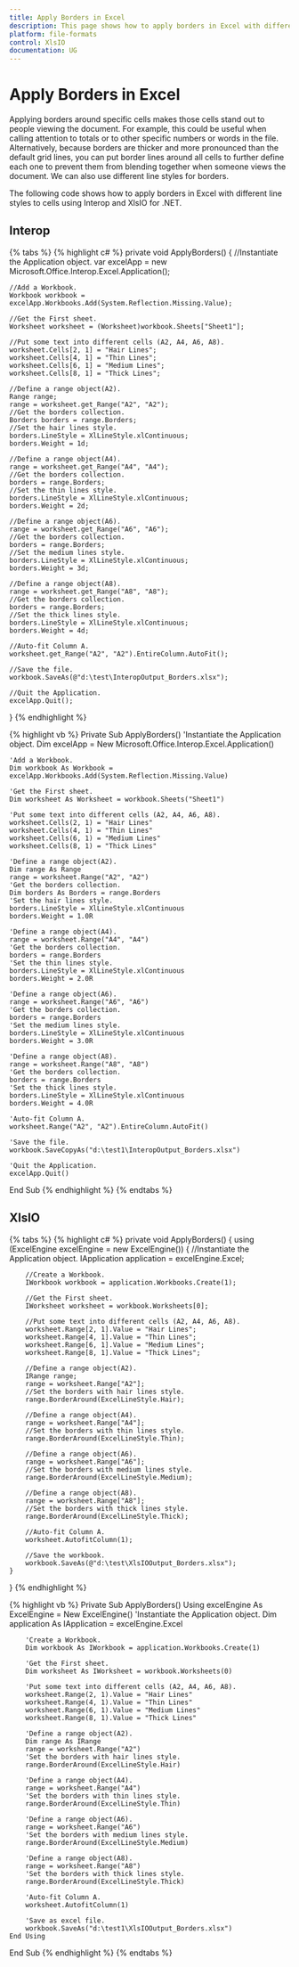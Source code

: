 ```yaml
---
title: Apply Borders in Excel
description: This page shows how to apply borders in Excel with different line styles.
platform: file-formats
control: XlsIO
documentation: UG
---
```


# Apply Borders in Excel

Applying borders around specific cells makes those cells stand out to people viewing the document. For example, this could be useful when calling attention to totals or to other specific numbers or words in the file. Alternatively, because borders are thicker and more pronounced than the default grid lines, you can put border lines around all cells to further define each one to prevent them from blending together when someone views the document. We can also use different line styles for borders.

The following code shows how to apply borders in Excel with different line styles to cells using Interop and XlsIO for .NET.

## Interop

{% tabs %}
{% highlight c# %}
private void ApplyBorders()
{
    //Instantiate the Application object.
    var excelApp = new Microsoft.Office.Interop.Excel.Application();

    //Add a Workbook.
    Workbook workbook = excelApp.Workbooks.Add(System.Reflection.Missing.Value);

    //Get the First sheet.
    Worksheet worksheet = (Worksheet)workbook.Sheets["Sheet1"];

    //Put some text into different cells (A2, A4, A6, A8).
    worksheet.Cells[2, 1] = "Hair Lines";
    worksheet.Cells[4, 1] = "Thin Lines";
    worksheet.Cells[6, 1] = "Medium Lines";
    worksheet.Cells[8, 1] = "Thick Lines";

    //Define a range object(A2).
    Range range;
    range = worksheet.get_Range("A2", "A2");
    //Get the borders collection.
    Borders borders = range.Borders;
    //Set the hair lines style.
    borders.LineStyle = XlLineStyle.xlContinuous;
    borders.Weight = 1d;

    //Define a range object(A4).
    range = worksheet.get_Range("A4", "A4");
    //Get the borders collection.
    borders = range.Borders;
    //Set the thin lines style.
    borders.LineStyle = XlLineStyle.xlContinuous;
    borders.Weight = 2d;

    //Define a range object(A6).
    range = worksheet.get_Range("A6", "A6");
    //Get the borders collection.
    borders = range.Borders;
    //Set the medium lines style.
    borders.LineStyle = XlLineStyle.xlContinuous;
    borders.Weight = 3d;

    //Define a range object(A8).
    range = worksheet.get_Range("A8", "A8");
    //Get the borders collection.
    borders = range.Borders;
    //Set the thick lines style.
    borders.LineStyle = XlLineStyle.xlContinuous;
    borders.Weight = 4d;

    //Auto-fit Column A.
    worksheet.get_Range("A2", "A2").EntireColumn.AutoFit();

    //Save the file.
    workbook.SaveAs(@"d:\test\InteropOutput_Borders.xlsx");

    //Quit the Application.
    excelApp.Quit();
}
{% endhighlight %}

{% highlight vb %}
Private Sub ApplyBorders()
    'Instantiate the Application object.
    Dim excelApp = New Microsoft.Office.Interop.Excel.Application()

    'Add a Workbook.
    Dim workbook As Workbook = excelApp.Workbooks.Add(System.Reflection.Missing.Value)

    'Get the First sheet.
    Dim worksheet As Worksheet = workbook.Sheets("Sheet1")

    'Put some text into different cells (A2, A4, A6, A8).
    worksheet.Cells(2, 1) = "Hair Lines"
    worksheet.Cells(4, 1) = "Thin Lines"
    worksheet.Cells(6, 1) = "Medium Lines"
    worksheet.Cells(8, 1) = "Thick Lines"

    'Define a range object(A2).
    Dim range As Range
    range = worksheet.Range("A2", "A2")
    'Get the borders collection.
    Dim borders As Borders = range.Borders
    'Set the hair lines style.
    borders.LineStyle = XlLineStyle.xlContinuous
    borders.Weight = 1.0R

    'Define a range object(A4).
    range = worksheet.Range("A4", "A4")
    'Get the borders collection.
    borders = range.Borders
    'Set the thin lines style.
    borders.LineStyle = XlLineStyle.xlContinuous
    borders.Weight = 2.0R

    'Define a range object(A6).
    range = worksheet.Range("A6", "A6")
    'Get the borders collection.
    borders = range.Borders
    'Set the medium lines style.
    borders.LineStyle = XlLineStyle.xlContinuous
    borders.Weight = 3.0R

    'Define a range object(A8).
    range = worksheet.Range("A8", "A8")
    'Get the borders collection.
    borders = range.Borders
    'Set the thick lines style.
    borders.LineStyle = XlLineStyle.xlContinuous
    borders.Weight = 4.0R

    'Auto-fit Column A.
    worksheet.Range("A2", "A2").EntireColumn.AutoFit()

    'Save the file.
    workbook.SaveCopyAs("d:\test1\InteropOutput_Borders.xlsx")

    'Quit the Application.
    excelApp.Quit()
End Sub
{% endhighlight %}
{% endtabs %}

## XlsIO

{% tabs %}
{% highlight c# %}
private void ApplyBorders()
{
    using (ExcelEngine excelEngine = new ExcelEngine())
    {
        //Instantiate the Application object.
        IApplication application = excelEngine.Excel;

        //Create a Workbook.
        IWorkbook workbook = application.Workbooks.Create(1);

        //Get the First sheet.
        IWorksheet worksheet = workbook.Worksheets[0];

        //Put some text into different cells (A2, A4, A6, A8).
        worksheet.Range[2, 1].Value = "Hair Lines";
        worksheet.Range[4, 1].Value = "Thin Lines";
        worksheet.Range[6, 1].Value = "Medium Lines";
        worksheet.Range[8, 1].Value = "Thick Lines";

        //Define a range object(A2).
        IRange range;
        range = worksheet.Range["A2"];
        //Set the borders with hair lines style.
        range.BorderAround(ExcelLineStyle.Hair);

        //Define a range object(A4).
        range = worksheet.Range["A4"];
        //Set the borders with thin lines style.
        range.BorderAround(ExcelLineStyle.Thin);

        //Define a range object(A6).
        range = worksheet.Range["A6"];
        //Set the borders with medium lines style.
        range.BorderAround(ExcelLineStyle.Medium);

        //Define a range object(A8).
        range = worksheet.Range["A8"];
        //Set the borders with thick lines style.
        range.BorderAround(ExcelLineStyle.Thick);

        //Auto-fit Column A.
        worksheet.AutofitColumn(1);

        //Save the workbook.
        workbook.SaveAs(@"d:\test\XlsIOOutput_Borders.xlsx");
    }
}
{% endhighlight %}

{% highlight vb %}
Private Sub ApplyBorders()
    Using excelEngine As ExcelEngine = New ExcelEngine()
        'Instantiate the Application object.
        Dim application As IApplication = excelEngine.Excel

        'Create a Workbook.
        Dim workbook As IWorkbook = application.Workbooks.Create(1)

        'Get the First sheet.
        Dim worksheet As IWorksheet = workbook.Worksheets(0)

        'Put some text into different cells (A2, A4, A6, A8).
        worksheet.Range(2, 1).Value = "Hair Lines"
        worksheet.Range(4, 1).Value = "Thin Lines"
        worksheet.Range(6, 1).Value = "Medium Lines"
        worksheet.Range(8, 1).Value = "Thick Lines"

        'Define a range object(A2).
        Dim range As IRange
        range = worksheet.Range("A2")
        'Set the borders with hair lines style.
        range.BorderAround(ExcelLineStyle.Hair)

        'Define a range object(A4).
        range = worksheet.Range("A4")
        'Set the borders with thin lines style.
        range.BorderAround(ExcelLineStyle.Thin)

        'Define a range object(A6).
        range = worksheet.Range("A6")
        'Set the borders with medium lines style.
        range.BorderAround(ExcelLineStyle.Medium)

        'Define a range object(A8).
        range = worksheet.Range("A8")
        'Set the borders with thick lines style.
        range.BorderAround(ExcelLineStyle.Thick)

        'Auto-fit Column A.
        worksheet.AutofitColumn(1)

        'Save as excel file.
        workbook.SaveAs("d:\test1\XlsIOOutput_Borders.xlsx")
    End Using
End Sub
{% endhighlight %}
{% endtabs %}
